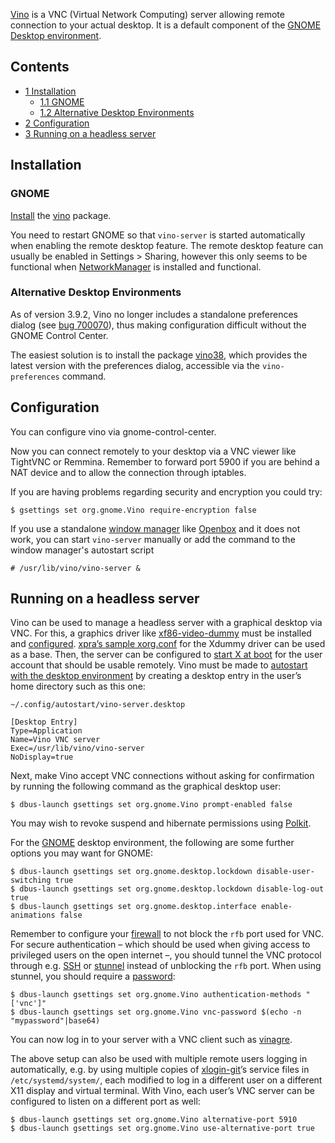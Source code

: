 [Vino](https://wiki.gnome.org/Projects/Vino) is a VNC (Virtual Network Computing) server allowing remote connection to your actual desktop. It is a default component of the [GNOME](/index.php/GNOME "GNOME") [Desktop environment](/index.php/Desktop_environment "Desktop environment").

## Contents

*   [1 Installation](#Installation)
    *   [1.1 GNOME](#GNOME)
    *   [1.2 Alternative Desktop Environments](#Alternative_Desktop_Environments)
*   [2 Configuration](#Configuration)
*   [3 Running on a headless server](#Running_on_a_headless_server)

## Installation

### GNOME

[Install](/index.php/Install "Install") the [vino](https://www.archlinux.org/packages/?name=vino) package.

You need to restart GNOME so that `vino-server` is started automatically when enabling the remote desktop feature. The remote desktop feature can usually be enabled in Settings > Sharing, however this only seems to be functional when [NetworkManager](/index.php/NetworkManager "NetworkManager") is installed and functional.

### Alternative Desktop Environments

As of version 3.9.2, Vino no longer includes a standalone preferences dialog (see [bug 700070](https://bugzilla.gnome.org/show_bug.cgi?id=700070)), thus making configuration difficult without the GNOME Control Center.

The easiest solution is to install the package [vino38](https://aur.archlinux.org/packages/vino38/), which provides the latest version with the preferences dialog, accessible via the `vino-preferences` command.

## Configuration

You can configure vino via gnome-control-center.

Now you can connect remotely to your desktop via a VNC viewer like TightVNC or Remmina. Remember to forward port 5900 if you are behind a NAT device and to allow the connection through iptables.

If you are having problems regarding security and encryption you could try:

```
$ gsettings set org.gnome.Vino require-encryption false

```

If you use a standalone [window manager](/index.php/Window_manager "Window manager") like [Openbox](/index.php/Openbox "Openbox") and it does not work, you can start `vino-server` manually or add the command to the window manager's autostart script

```
# /usr/lib/vino/vino-server &

```

## Running on a headless server

Vino can be used to manage a headless server with a graphical desktop via VNC. For this, a graphics driver like [xf86-video-dummy](https://www.archlinux.org/packages/?name=xf86-video-dummy) must be installed and [configured](/index.php/Xorg#Configuration "Xorg"). [xpra’s sample xorg.conf](http://xpra.org/xorg.conf) for the Xdummy driver can be used as a base. Then, the server can be configured to [start X at boot](/index.php/Start_X_at_boot "Start X at boot") for the user account that should be usable remotely. Vino must be made to [autostart with the desktop environment](/index.php/Desktop_entries#Autostart "Desktop entries") by creating a desktop entry in the user’s home directory such as this one:

 `~/.config/autostart/vino-server.desktop` 
```
[Desktop Entry]
Type=Application
Name=Vino VNC server
Exec=/usr/lib/vino/vino-server
NoDisplay=true
```

Next, make Vino accept VNC connections without asking for confirmation by running the following command as the graphical desktop user:

```
$ dbus-launch gsettings set org.gnome.Vino prompt-enabled false

```

You may wish to revoke suspend and hibernate permissions using [Polkit](/index.php/Polkit "Polkit").

For the [GNOME](/index.php/GNOME "GNOME") desktop environment, the following are some further options you may want for GNOME:

```
$ dbus-launch gsettings set org.gnome.desktop.lockdown disable-user-switching true
$ dbus-launch gsettings set org.gnome.desktop.lockdown disable-log-out true
$ dbus-launch gsettings set org.gnome.desktop.interface enable-animations false

```

Remember to configure your [firewall](/index.php/Firewall "Firewall") to not block the `rfb` port used for VNC. For secure authentication – which should be used when giving access to privileged users on the open internet –, you should tunnel the VNC protocol through e.g. [SSH](/index.php/SSH "SSH") or [stunnel](https://www.archlinux.org/packages/?name=stunnel) instead of unblocking the `rfb` port. When using stunnel, you should require a [password](/index.php/Security#Passwords "Security"):

```
$ dbus-launch gsettings set org.gnome.Vino authentication-methods "['vnc']"
$ dbus-launch gsettings set org.gnome.Vino vnc-password $(echo -n "mypassword"|base64)

```

You can now log in to your server with a VNC client such as [vinagre](https://www.archlinux.org/packages/?name=vinagre).

The above setup can also be used with multiple remote users logging in automatically, e.g. by using multiple copies of [xlogin-git](https://aur.archlinux.org/packages/xlogin-git/)’s service files in `/etc/systemd/system/`, each modified to log in a different user on a different X11 display and virtual terminal. With Vino, each user’s VNC server can be configured to listen on a different port as well:

```
$ dbus-launch gsettings set org.gnome.Vino alternative-port 5910
$ dbus-launch gsettings set org.gnome.Vino use-alternative-port true

```